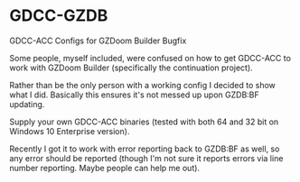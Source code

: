 # GDCC-GZDB
GDCC-ACC Configs for GZDoom Builder Bugfix

Some people, myself included, were confused on how to get GDCC-ACC to work with GZDoom Builder (specifically the continuation project).

Rather than be the only person with a working config I decided to show what I did. Basically this ensures it's not messed up upon GZDB:BF updating.

Supply your own GDCC-ACC binaries (tested with both 64 and 32 bit on Windows 10 Enterprise version).

Recently I got it to work with error reporting back to GZDB:BF as well, so any error should be reported (though I'm not sure it reports errors via line number reporting. Maybe people can help me out).

